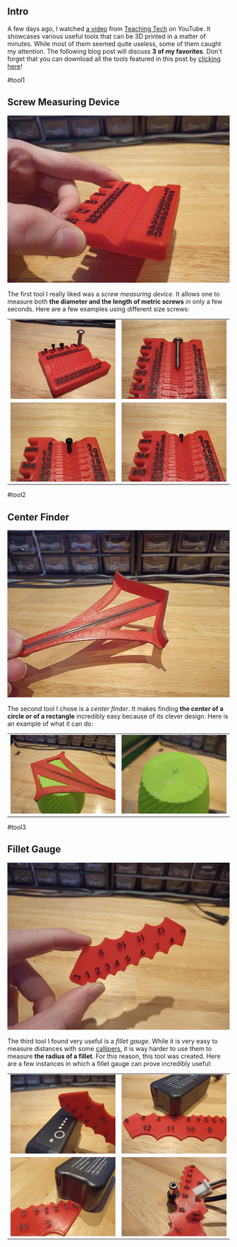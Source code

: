 ## Intro

A few days ago, I watched [a video](https://www.youtube.com/watch?v=tO5Ym6-H2Ac) from [Teaching Tech](https://www.youtube.com/channel/UCbgBDBrwsikmtoLqtpc59Bw) on YouTube. It showcases various useful tools that can be 3D printed in a matter of minutes. While most of them seemed quite useless, some of them caught my attention. The following blog post will discuss **3 of my favorites**. Don't forget that you can download all the tools featured in this post by [clicking here](./Tools2.zip)!

#tool1

## Screw Measuring Device

![](./IMG_20210315_170932_4.min.jpg)

The first tool I really liked was a _screw measuring device_. It allows one to measure both **the diameter and the length of metric screws** in only a few seconds. Here are a few examples using different size screws:

|                                    |                                    |
| ---------------------------------- | ---------------------------------- |
| ![](IMG_20210315_170725_8.min.jpg) | ![](IMG_20210315_170801_5.min.jpg) |
| ![](IMG_20210315_170817_1.min.jpg) | ![](IMG_20210315_170834_9.min.jpg) |

#tool2

## Center Finder

![](./IMG_20210315_171003_6.min.jpg)

The second tool I chose is a _center finder_. It makes finding **the center of a circle or of a rectangle** incredibly easy because of its clever design. Here is an example of what it can do:

|                                    |                                    |
| ---------------------------------- | ---------------------------------- |
| ![](IMG_20210315_171106_7.min.jpg) | ![](IMG_20210315_171234_2.min.jpg) |

#tool3

## Fillet Gauge

![](./IMG_20210315_171500_5.min.jpg)

The third tool I found very useful is a _fillet gauge_. While it is very easy to measure distances with some [callipers](https://en.wikipedia.org/wiki/Calipers), it is way harder to use them to measure **the radius of a fillet**. For this reason, this tool was created. Here are a few instances in which a fillet gauge can prove incredibly useful:

|                                    |                                    |
| ---------------------------------- | ---------------------------------- |
| ![](IMG_20210315_171554_4.min.jpg) | ![](IMG_20210315_171624_5.min.jpg) |
| ![](IMG_20210315_171701_4.min.jpg) | ![](IMG_20210315_171758_2.min.jpg) |
